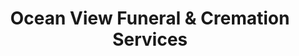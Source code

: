 ---
title: "Ocean View Funeral & Cremation Services"
url: /astoria/ocean-view-funeral-und-cremation-services/
shop: Bestattungen
---